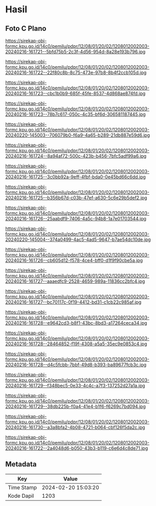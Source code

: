 # Hasil

## Foto C Plano

https://sirekap-obj-formc.kpu.go.id/14c0/pemilu/pdpr/12/08/01/20/02/1208012002003-20240216-161721--5bfd75b5-2c3f-4d56-954d-8a28e193b796.jpg

https://sirekap-obj-formc.kpu.go.id/14c0/pemilu/pdpr/12/08/01/20/02/1208012002003-20240216-161722--22f80c8b-8c75-473e-97b8-8b4f2ccb105d.jpg

https://sirekap-obj-formc.kpu.go.id/14c0/pemilu/pdpr/12/08/01/20/02/1208012002003-20240216-161723--cbc1b0b9-685f-45fe-8537-4d868ae874fd.jpg

https://sirekap-obj-formc.kpu.go.id/14c0/pemilu/pdpr/12/08/01/20/02/1208012002003-20240216-161723--78b7c617-050c-4c35-bf6d-306581187445.jpg

https://sirekap-obj-formc.kpu.go.id/14c0/pemilu/pdpr/12/08/01/20/02/1208012002003-20240220-145003--706079b0-f6a9-4a65-b289-21db887e59d6.jpg

https://sirekap-obj-formc.kpu.go.id/14c0/pemilu/pdpr/12/08/01/20/02/1208012002003-20240216-161724--8a94af72-500c-423b-b456-7bfc5adf99a6.jpg

https://sirekap-obj-formc.kpu.go.id/14c0/pemilu/pdpr/12/08/01/20/02/1208012002003-20240216-161725--3c0bb92a-9eff-4fbf-bda0-0e45bd66c6dd.jpg

https://sirekap-obj-formc.kpu.go.id/14c0/pemilu/pdpr/12/08/01/20/02/1208012002003-20240216-161725--b356b67d-c03b-47ef-a630-5c6e29b5def2.jpg

https://sirekap-obj-formc.kpu.go.id/14c0/pemilu/pdpr/12/08/01/20/02/1208012002003-20240216-161726--25aabdf9-7406-4a5c-94b8-1a7e01703544.jpg

https://sirekap-obj-formc.kpu.go.id/14c0/pemilu/pdpr/12/08/01/20/02/1208012002003-20240220-145004--374a0499-4ac5-4ad5-9647-b7ae54dc10de.jpg

https://sirekap-obj-formc.kpu.go.id/14c0/pemilu/pdpr/12/08/01/20/02/1208012002003-20240216-161726--cb605d12-f578-4ce4-bff0-d1f9f90cbe5a.jpg

https://sirekap-obj-formc.kpu.go.id/14c0/pemilu/pdpr/12/08/01/20/02/1208012002003-20240216-161727--aaaedfc9-2528-4659-989a-11836cc2bfc4.jpg

https://sirekap-obj-formc.kpu.go.id/14c0/pemilu/pdpr/12/08/01/20/02/1208012002003-20240216-161727--bc70117c-0f19-4412-bd31-c1cb22c985af.jpg

https://sirekap-obj-formc.kpu.go.id/14c0/pemilu/pdpr/12/08/01/20/02/1208012002003-20240216-161728--e9642cd3-b8f1-43bc-8bd3-a17264ceca34.jpg

https://sirekap-obj-formc.kpu.go.id/14c0/pemilu/pdpr/12/08/01/20/02/1208012002003-20240216-161728--28464852-f19f-4308-a5a5-35ec9e0853c4.jpg

https://sirekap-obj-formc.kpu.go.id/14c0/pemilu/pdpr/12/08/01/20/02/1208012002003-20240216-161728--d4c5fcbb-7bbf-49d8-b393-ba89677fcb3c.jpg

https://sirekap-obj-formc.kpu.go.id/14c0/pemilu/pdpr/12/08/01/20/02/1208012002003-20240216-161729--f348bec5-0e33-4c4c-a7f3-137252d27a1a.jpg

https://sirekap-obj-formc.kpu.go.id/14c0/pemilu/pdpr/12/08/01/20/02/1208012002003-20240216-161729--38db225b-f0a4-41e4-b1f6-f6269c7bd094.jpg

https://sirekap-obj-formc.kpu.go.id/14c0/pemilu/pdpr/12/08/01/20/02/1208012002003-20240216-161730--a3a8bfa2-4b08-4721-b064-cbf126f5da2c.jpg

https://sirekap-obj-formc.kpu.go.id/14c0/pemilu/pdpr/12/08/01/20/02/1208012002003-20240216-161722--2a4048d6-b050-43b3-b119-c6e6d4c8de71.jpg


## Metadata

| Key        | Value               |
| ---------- | ------------------- |
| Time Stamp | 2024-02-20 15:03:20 |
| Kode Dapil | 1203                |



